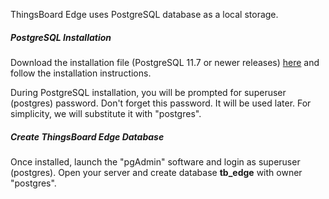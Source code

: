 ThingsBoard Edge uses PostgreSQL database as a local storage. 

##### PostgreSQL Installation

Download the installation file (PostgreSQL 11.7 or newer releases) [here](https://www.enterprisedb.com/downloads/postgres-postgresql-downloads#windows) and follow the installation instructions.

During PostgreSQL installation, you will be prompted for superuser (postgres) password.
Don't forget this password. It will be used later. For simplicity, we will substitute it with "postgres".

##### Create ThingsBoard Edge Database

Once installed, launch the "pgAdmin" software and login as superuser (postgres). 
Open your server and create database **tb_edge** with owner "postgres".
